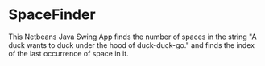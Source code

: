 # SpaceFinder
This Netbeans Java Swing App finds the number of spaces in the string "A duck wants to duck under the hood of duck-duck-go." and finds the index of the last occurrence of  space in it.
